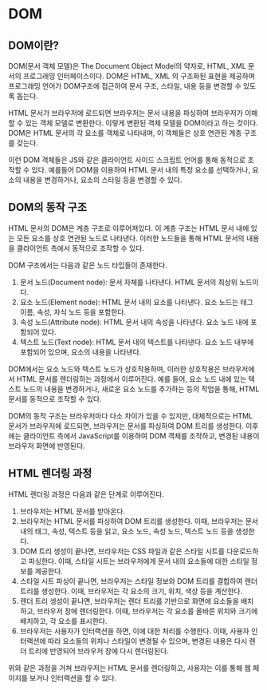 # DOM

## DOM이란?

DOM(문서 객체 모델)은 The Document Object Model의 약자로, HTML, XML 문서의 프로그래밍 인터페이스이다. DOM은 HTML, XML 의 구조화된 표현을 제공하며 프로그래밍 언어가 DOM구조에 접근하여 문서 구조, 스타일, 내용 등을 변경할 수 있도록 돕는다.

HTML 문서가 브라우저에 로드되면 브라우저는 문서 내용을 파싱하여 브라우저가 이해할 수 있는 객체 모델로 변환한다. 이렇게 변환된 객체 모델을 DOM이라고 하는 것이다. DOM은 HTML 문서의 각 요소를 객체로 나타내며, 이 객체들은 상호 연관된 계층 구조를 갖는다.

이런 DOM 객체들은 JS와 같은 클라이언트 사이드 스크립트 언어를 통해 동적으로 조작할 수 있다. 예를들어 DOM을 이용하여 HTML 문서 내의 특정 요소를 선택하거나, 요소의 내용을 변경하거나, 요소의 스타일 등을 변경할 수 있다.

## DOM의 동작 구조

HTML 문서의 DOM은 계층 구조로 이루어져있다. 이 계층 구조는 HTML 문서 내에 있는 모든 요소를 상호 연관된 노드로 나타낸다. 이러한 노드들을 통해 HTML 문서의 내용을 클라이언트 측에서 동적으로 조작할 수 있다.

DOM 구조에서는 다음과 같은 노드 타입들이 존재한다.

1. 문서 노드(Document node): 문서 자체를 나타낸다. HTML 문서의 최상위 노드이다.
2. 요소 노드(Element node): HTML 문서 내의 요소를 나타낸다. 요소 노드는 태그 이름, 속성, 자식 노드 등을 포함한다.
3. 속성 노드(Attribute node): HTML 문서 내의 속성을 나타낸다. 요소 노드 내에 포함되어 있다.
4. 텍스트 노드(Text node): HTML 문서 내의 텍스트를 나타낸다. 요소 노드 내부에 포함되어 있으며, 요소의 내용을 나타낸다.

DOM에서는 요소 노드와 텍스트 노드가 상호작용하며, 이러한 상호작용은 브라우저에서 HTML 문서를 렌더링하는 과정에서 이루어진다. 예를 들어, 요소 노드 내에 있는 텍스트 노드의 내용을 변경하거나, 새로운 요소 노드를 추가하는 등의 작업을 통해, HTML 문서를 동적으로 조작할 수 있다.

DOM의 동작 구조는 브라우저마다 다소 차이가 있을 수 있지만, 대체적으로는 HTML 문서가 브라우저에 로드되면, 브라우저는 문서를 파싱하여 DOM 트리를 생성한다. 이후에는 클라이언트 측에서 JavaScript를 이용하여 DOM 객체를 조작하고, 변경된 내용이 브라우저 화면에 반영된다.

## HTML 렌더링 과정

HTML 렌더링 과정은 다음과 같은 단계로 이루어진다.

1. 브라우저는 HTML 문서를 받아온다.
2. 브라우저는 HTML 문서를 파싱하여 DOM 트리를 생성한다. 이때, 브라우저는 문서 내의 태그, 속성, 텍스트 등을 읽고, 요소 노드, 속성 노드, 텍스트 노드 등을 생성한다.
3. DOM 트리 생성이 끝나면, 브라우저는 CSS 파일과 같은 스타일 시트를 다운로드하고 파싱한다. 이때, 스타일 시트는 브라우저에게 문서 내의 요소들에 대한 스타일 정보를 제공한다.
4. 스타일 시트 파싱이 끝나면, 브라우저는 스타일 정보와 DOM 트리를 결합하여 렌더 트리를 생성한다. 이때, 브라우저는 각 요소의 크기, 위치, 색상 등을 계산한다.
5. 렌더 트리 생성이 끝나면, 브라우저는 렌더 트리를 기반으로 화면에 요소들을 배치하고, 브라우저 창에 렌더링한다. 이때, 브라우저는 각 요소를 올바른 위치와 크기에 배치하고, 각 요소를 표시한다.
6. 브라우저는 사용자가 인터랙션을 하면, 이에 대한 처리를 수행한다. 이때, 사용자 인터랙션에 따라 요소들의 위치나 스타일이 변경될 수 있으며, 변경된 내용은 다시 렌더 트리에 반영되어 브라우저 창에 다시 렌더링된다.

위와 같은 과정을 거쳐 브라우저는 HTML 문서를 렌더링하고, 사용자는 이를 통해 웹 페이지를 보거나 인터랙션을 할 수 있다.
